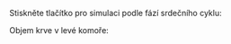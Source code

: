 <div class="w3-row">
<div class="w3-half">


<bdl-fmi id="id4" src="BurkhoffFMI.js" 
         fminame="Cardiovascular_Model_Burkhoff_HemodynamicsBurkhoff_0shallow"
         tolerance="0.000001" starttime="0" guid="{b5629132-3ba6-4153-87c2-f3ff108e1920}"
         valuereferences="33554435,637534265,637534241,637534290,16777312,637534466,637534294,637534268"
         valuelabels="Left Ventricle Volume,Pressure in Left Ventricle,Pressure in Aorta, Pressure in Left Atria, Heart Rate, LA elastance,MV open, AOV open"         
         controlid="id5"
         fstepsize="0.002"
         showcontrols="false"></bdl-fmi>
         
Stiskněte tlačítko pro simulaci podle fází srdečního cyklu:

<bdl-animate-control 
id="id5" 
fromid="id4" 
speedfactor="20" 
segments="3;5;14;17;29" 
segmentlabels="4b plnění atriální systola;1 systola komor - isovolumická kontrakce;2 systola komor - ejekce;3 isovolumická relaxace;4a plnění" 
segmentcond="6,eq,0;7,eq,1;7,eq,0;6,eq,1;5,gt,100000" 
simsegments="70;120;175;260;380"></bdl-animate-control> 

<bdl-animate-gif fromid="id5" src="heart.gif" width=600></bdl-animate-gif>

</div>
<div class="w3-half">

Objem krve v levé komoře:

<bdl-chartjs-time
   id="id11"  
   width="500"  
   height="200"  
   fromid="id4"  
   labels="Left Ventricle Volume" refindex="0"  refvalues="1"
      ylabel="objem (ml)"
      xlabel="čas (s)"
      convertors="1000000,1"  throttle="50"></bdl-chartjs-time>
  
<bdl-quiz question="Z grafu odečtěte kolik krve se vypudí z levé komory během ejekční fáze:"
  answers="asi 77 ml|
           asi 5 l|
           asi 151 ml"
  correctoptions="true|false|false"           
  explanations="Během jednoho srdečního cyklu se vypudí asi 77 ml (151ml - 74ml) krve.|
  Za minutu srdce vypudí asi 5 l krve, ale během jedné fáze 77 ml.|
  151 ml je maximální náplň krve v levé komoře, ale vypudí se 'jen' 77 ml.">
</bdl-quiz> 

</div>
</div>

